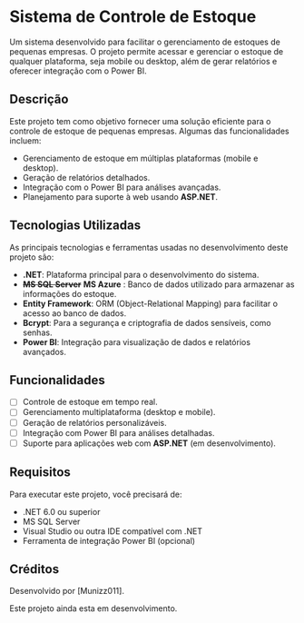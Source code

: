 # Sistema de Controle de Estoque

Um sistema desenvolvido para facilitar o gerenciamento de estoques de pequenas empresas. O projeto permite acessar e gerenciar o estoque de qualquer plataforma, seja mobile ou desktop, além de gerar relatórios e oferecer integração com o Power BI.

## Descrição

Este projeto tem como objetivo fornecer uma solução eficiente para o controle de estoque de pequenas empresas. Algumas das funcionalidades incluem:

- Gerenciamento de estoque em múltiplas plataformas (mobile e desktop).
- Geração de relatórios detalhados.
- Integração com o Power BI para análises avançadas.
- Planejamento para suporte à web usando **ASP.NET**.

## Tecnologias Utilizadas

As principais tecnologias e ferramentas usadas no desenvolvimento deste projeto são:

- **.NET**: Plataforma principal para o desenvolvimento do sistema.
- **~~MS SQL Server~~** **MS Azure** : Banco de dados utilizado para armazenar as informações do estoque.
- **Entity Framework**: ORM (Object-Relational Mapping) para facilitar o acesso ao banco de dados.
- **Bcrypt**: Para a segurança e criptografia de dados sensíveis, como senhas.
- **Power BI**: Integração para visualização de dados e relatórios avançados.

## Funcionalidades

- [ ] Controle de estoque em tempo real.
- [ ] Gerenciamento multiplataforma (desktop e mobile).
- [ ] Geração de relatórios personalizáveis.
- [ ] Integração com Power BI para análises detalhadas.
- [ ] Suporte para aplicações web com **ASP.NET** (em desenvolvimento).

## Requisitos

Para executar este projeto, você precisará de:

- .NET 6.0 ou superior
- MS SQL Server
- Visual Studio ou outra IDE compatível com .NET
- Ferramenta de integração Power BI (opcional)

## Créditos

Desenvolvido por [Munizz011].

Este projeto ainda esta em desenvolvimento.
